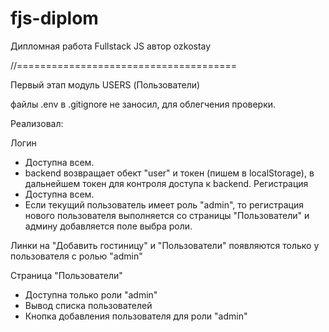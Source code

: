 # fjs-diplom
Дипломная работа Fullstack JS
автор ozkostay

//======================================

Первый этап модуль USERS (Пользователи)

файлы .env в .gitignore не заносил, для облегчения проверки.

Реализовал:

Логин
  - Доступна всем.
  - backend возвращает обект "user" и токен (пишем в localStorage),
    в дальнейшем токен для контроля доступа к backend.
Регистрация
  - Доступна всем.
  - Если текущий пользователь имеет роль "admin", то регистрация нового пользователя
    выполняется со страницы "Пользователи" и админу добавляется поле выбра роли.

Линки на "Добавить гостиницу" и "Пользователи" появляются только у пользователя с 
ролью "admin"

Страница "Пользователи"
  - Доступна только роли "admin"
  - Вывод списка пользователей
  - Кнопка добавления пользователя для роли "admin"
